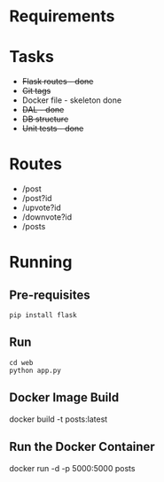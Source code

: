 # Requirements

# Tasks

* ~~Flask routes - done~~
* ~~Git tags~~
* Docker file - skeleton done
* ~~DAL - done~~
* ~~DB structure~~
* ~~Unit tests - done~~

# Routes

* /post
* /post?id
* /upvote?id
* /downvote?id
* /posts

# Running

## Pre-requisites

    pip install flask

## Run

    cd web
    python app.py 
    
## Docker Image Build

   docker build -t posts:latest
   
## Run the Docker Container

  docker run -d -p 5000:5000 posts   